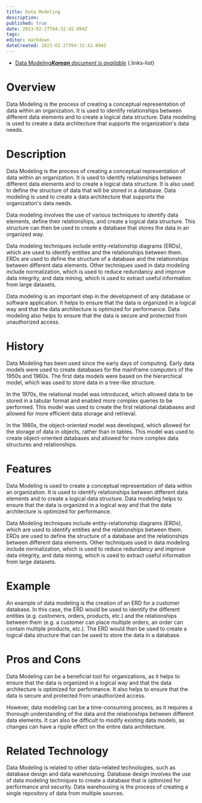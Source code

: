 ```yaml
---
title: Data Modeling
description: 
published: true
date: 2023-02-27T04:32:42.094Z
tags: 
editor: markdown
dateCreated: 2023-02-27T04:32:42.094Z
---
```


- [Data Modeling***Korean** document is available*](/ko/Knowledge-base/Dictionary/data-modeling)
{.links-list}


# Overview
Data Modeling is the process of creating a conceptual representation of data within an organization. It is used to identify relationships between different data elements and to create a logical data structure. Data modeling is used to create a data architecture that supports the organization's data needs.

# Description
Data Modeling is the process of creating a conceptual representation of data within an organization. It is used to identify relationships between different data elements and to create a logical data structure. It is also used to define the structure of data that will be stored in a database. Data modeling is used to create a data architecture that supports the organization's data needs.

Data modeling involves the use of various techniques to identify data elements, define their relationships, and create a logical data structure. This structure can then be used to create a database that stores the data in an organized way.

Data modeling techniques include entity-relationship diagrams (ERDs), which are used to identify entities and the relationships between them. ERDs are used to define the structure of a database and the relationships between different data elements. Other techniques used in data modeling include normalization, which is used to reduce redundancy and improve data integrity, and data mining, which is used to extract useful information from large datasets. 

Data modeling is an important step in the development of any database or software application. It helps to ensure that the data is organized in a logical way and that the data architecture is optimized for performance. Data modeling also helps to ensure that the data is secure and protected from unauthorized access.

# History
Data Modeling has been used since the early days of computing. Early data models were used to create databases for the mainframe computers of the 1950s and 1960s. The first data models were based on the hierarchical model, which was used to store data in a tree-like structure.

In the 1970s, the relational model was introduced, which allowed data to be stored in a tabular format and enabled more complex queries to be performed. This model was used to create the first relational databases and allowed for more efficient data storage and retrieval.

In the 1980s, the object-oriented model was developed, which allowed for the storage of data in objects, rather than in tables. This model was used to create object-oriented databases and allowed for more complex data structures and relationships.

# Features
Data Modeling is used to create a conceptual representation of data within an organization. It is used to identify relationships between different data elements and to create a logical data structure. Data modeling helps to ensure that the data is organized in a logical way and that the data architecture is optimized for performance.

Data Modeling techniques include entity-relationship diagrams (ERDs), which are used to identify entities and the relationships between them. ERDs are used to define the structure of a database and the relationships between different data elements. Other techniques used in data modeling include normalization, which is used to reduce redundancy and improve data integrity, and data mining, which is used to extract useful information from large datasets.

# Example
An example of data modeling is the creation of an ERD for a customer database. In this case, the ERD would be used to identify the different entities (e.g. customers, orders, products, etc.) and the relationships between them (e.g. a customer can place multiple orders, an order can contain multiple products, etc.). The ERD would then be used to create a logical data structure that can be used to store the data in a database.

# Pros and Cons
Data Modeling can be a beneficial tool for organizations, as it helps to ensure that the data is organized in a logical way and that the data architecture is optimized for performance. It also helps to ensure that the data is secure and protected from unauthorized access.

However, data modeling can be a time-consuming process, as it requires a thorough understanding of the data and the relationships between different data elements. It can also be difficult to modify existing data models, as changes can have a ripple effect on the entire data architecture.

# Related Technology
Data Modeling is related to other data-related technologies, such as database design and data warehousing. Database design involves the use of data modeling techniques to create a database that is optimized for performance and security. Data warehousing is the process of creating a single repository of data from multiple sources.